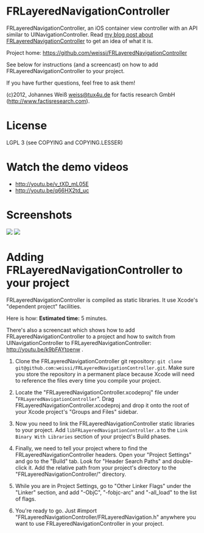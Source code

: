 FRLayeredNavigationController
=============================

FRLayeredNavigationController, an iOS container view controller with an API
similar to UINavigationController. Read
[my blog post about FRLayeredNavigationController](http://factisresearch.blogspot.de/2012/06/uis-for-hierachical-ipad-apps.html)
to get an idea of what it is.

Project home: https://github.com/weissi/FRLayeredNavigationController

See below for instructions (and a screencast) on how to add
FRLayeredNavigationController to your project.

If you have further questions, feel free to ask them!

(c)2012, Johannes Weiß <weiss@tux4u.de> for factis research GmbH
(http://www.factisresearch.com).

License
=======
LGPL 3 (see COPYING and COPYING.LESSER)

Watch the demo videos
=====================
 - http://youtu.be/v_tXD_mL05E
 - http://youtu.be/q66HX2td_uc

Screenshots
===========
[![](https://github.com/weissi/FRLayeredNavigationController/raw/master/FRLayeredNavigationControllerScreenshot1.png)](https://github.com/weissi/FRLayeredNavigationController/raw/master/FRLayeredNavigationControllerScreenshot1.png)
[![](https://github.com/weissi/FRLayeredNavigationController/raw/master/FRLayeredNavigationControllerScreenshot2.png)](https://github.com/weissi/FRLayeredNavigationController/raw/master/FRLayeredNavigationControllerScreenshot2.png)

Adding FRLayeredNavigationController to your project
====================================================

FRLayeredNavigationController is compiled as static libraries. It use Xcode's
"dependent project" facilities.

Here is how:  **Estimated time:** 5 minutes.

There's also a screencast which shows how to add
FRLayeredNavigationController to a project and how to switch from
UINavigationController to FRLayeredNavigationController:
http://youtu.be/k9bFAYtoenw .

1. Clone the FRLayeredNavigationController git repository: `git clone
   git@github.com:weissi/FRLayeredNavigationController.git`.  Make sure you
   store the repository in a permanent place because Xcode will need to reference
   the files every time you compile your project.

2. Locate the "FRLayeredNavigationController.xcodeproj" file under
   "`FRLayeredNavigationController`". Drag
   FRLayeredNavigationController.xcodeproj and drop it onto the root of your Xcode
   project's "Groups and Files"  sidebar.

3. Now you need to link the FRLayeredNavigationController static libraries to
   your project. Add `libFRLayeredNavigationController.a` to the `Link Binary
   With Libraries` section of your project's Build phases.

4. Finally, we need to tell your project where to find the
   FRLayeredNavigationController headers.  Open your "Project Settings" and go
   to the "Build" tab. Look for "Header Search Paths" and double-click it.  Add the
   relative path from your project's directory to the
   "FRLayeredNavigationController/" directory.

5. While you are in Project Settings, go to "Other Linker Flags" under the
   "Linker" section, and add "-ObjC", "-fobjc-arc" and "-all_load" to the list
  of flags.

6. You're ready to go.  Just #import
   "FRLayeredNavigationController/FRLayeredNavigation.h" anywhere you want to
   use FRLayeredNavigationController in your project.

